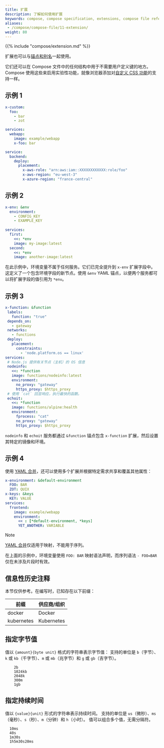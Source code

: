 ```yaml
---
title: 扩展
description: 了解如何使用扩展
keywords: compose, compose specification, extensions, compose file reference
aliases: 
 - /compose/compose-file/11-extension/
weight: 80
---
```


{{% include "compose/extension.md" %}}

扩展也可以与[锚点和别名](fragments.md)一起使用。

它们还可以在 Compose 文件中的任何结构中用于不需要用户定义键的地方。
Compose 使用这些来启用实验性功能，就像浏览器添加对[自定义 CSS 功能](https://www.w3.org/TR/2011/REC-CSS2-20110607/syndata.html#vendor-keywords)的支持一样。

## 示例 1

```yml
x-custom:
  foo:
    - bar
    - zot

services:
  webapp:
    image: example/webapp
    x-foo: bar
```

```yml
service:
  backend:
    deploy:
      placement:
        x-aws-role: "arn:aws:iam::XXXXXXXXXXXX:role/foo"
        x-aws-region: "eu-west-3"
        x-azure-region: "france-central"
```

## 示例 2

```yml
x-env: &env
  environment:
    - CONFIG_KEY
    - EXAMPLE_KEY
 
services:
  first:
    <<: *env
    image: my-image:latest
  second:
    <<: *env
    image: another-image:latest
```

在此示例中，环境变量不属于任何服务。它们已完全提升到 `x-env` 扩展字段中。
这定义了一个包含环境字段的新节点。使用 `&env` YAML 锚点，以便两个服务都可以将扩展字段的值引用为 `*env`。

## 示例 3

```yml
x-function: &function
 labels:
   function: "true"
 depends_on:
   - gateway
 networks:
   - functions
 deploy:
   placement:
     constraints:
       - 'node.platform.os == linux'
services:
 # Node.js 提供有关节点（主机）的 OS 信息
 nodeinfo:
   <<: *function
   image: functions/nodeinfo:latest
   environment:
     no_proxy: "gateway"
     https_proxy: $https_proxy
 # 使用 `cat` 回显响应，执行最快的函数。
 echoit:
   <<: *function
   image: functions/alpine:health
   environment:
     fprocess: "cat"
     no_proxy: "gateway"
     https_proxy: $https_proxy
```

`nodeinfo` 和 `echoit` 服务都通过 `&function` 锚点包含 `x-function` 扩展，然后设置其特定的镜像和环境。

## 示例 4

使用 [YAML 合并](https://yaml.org/type/merge.html)，还可以使用多个扩展并根据特定需求共享和覆盖其他属性：

```yml
x-environment: &default-environment
  FOO: BAR
  ZOT: QUIX
x-keys: &keys
  KEY: VALUE
services:
  frontend:
    image: example/webapp
    environment: 
      << : [*default-environment, *keys]
      YET_ANOTHER: VARIABLE
```

> [!NOTE]
>
> [YAML 合并](https://yaml.org/type/merge.html)仅适用于映射，不能用于序列。
>
> 在上面的示例中，环境变量使用 `FOO: BAR` 映射语法声明，而序列语法 `- FOO=BAR` 仅在未涉及片段时有效。

## 信息性历史注释

本节仅供参考。在编写时，已知存在以下前缀：

| 前缀       | 供应商/组织    |
| ---------- | -------------- |
| docker     | Docker         |
| kubernetes | Kubernetes     |

## 指定字节值

值以 `{amount}{byte unit}` 格式的字符串表示字节值：
支持的单位是 `b`（字节）、`k` 或 `kb`（千字节）、`m` 或 `mb`（兆字节）和 `g` 或 `gb`（吉字节）。

```text
    2b
    1024kb
    2048k
    300m
    1gb
```

## 指定持续时间

值以 `{value}{unit}` 形式的字符串表示持续时间。
支持的单位是 `us`（微秒）、`ms`（毫秒）、`s`（秒）、`m`（分钟）和 `h`（小时）。
值可以组合多个值，无需分隔符。

```text
  10ms
  40s
  1m30s
  1h5m30s20ms
```
